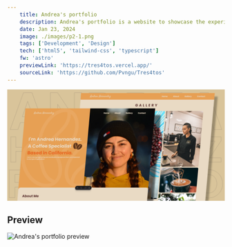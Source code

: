 ```yaml
---
    title: Andrea's portfolio
    description: Andrea's portfolio is a website to showcase the experience and expertise of a coffee connoisseur. It features information about the client's background, skills, and accomplishments in the coffee industry, providing visitors with an overview of her professional journey and passion for coffee.
    date: Jan 23, 2024
    image: ./images/p2-1.png
    tags: ['Development', 'Design']
    tech: ['html5', 'tailwind-css', 'typescript']
    fw: 'astro'
    previewLink: 'https://tres4tos.vercel.app/'
    sourceLink: 'https://github.com/Pvngu/Tres4tos'
---
```


![Andrea's portfolio preview](./images/p2-1.png "Andreas portfolio")

## Preview

![Andrea's portfolio preview](./images/p2-2.png "Andreas portfolio")

